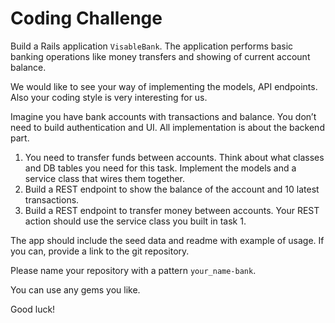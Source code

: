 # Coding Challenge

Build a Rails application `VisableBank`. The application performs basic banking operations like money transfers and showing of current account balance.

We would like to see your way of implementing the models, API endpoints. Also your coding style is very interesting for us.

Imagine you have bank accounts with transactions and balance. You don’t need to build authentication and UI. All implementation is about the backend part.

1. You need to transfer funds between accounts. Think about what classes and DB tables you need for this task. Implement the models and a service class that wires them together.
2. Build a REST endpoint to show the balance of the account and 10 latest transactions.
3. Build a REST endpoint to transfer money between accounts. Your REST action should use the service class you built in task 1.

The app should include the seed data and readme with example of usage. If you can, provide a link to the git repository.

Please name your repository with a pattern `your_name-bank`.

You can use any gems you like.

Good luck!